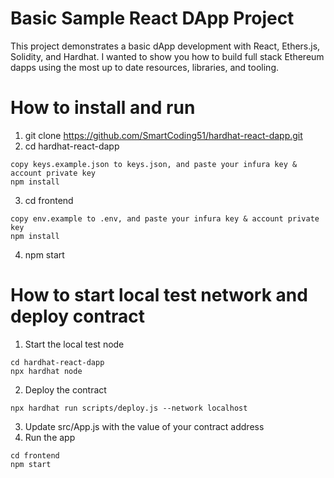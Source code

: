 # Basic Sample React DApp Project

This project demonstrates a basic dApp development with React, Ethers.js, Solidity, and Hardhat. I wanted to show you how to build full stack Ethereum dapps using the most up to date resources, libraries, and tooling.

# How to install and run 
1. git clone https://github.com/SmartCoding51/hardhat-react-dapp.git
2. cd hardhat-react-dapp
```
copy keys.example.json to keys.json, and paste your infura key & account private key
npm install
```
3. cd frontend
```
copy env.example to .env, and paste your infura key & account private key
npm install
```
4. npm start

# How to start local test network and deploy contract
1. Start the local test node
```
cd hardhat-react-dapp
npx hardhat node
```
2. Deploy the contract
```
npx hardhat run scripts/deploy.js --network localhost
```
3. Update src/App.js with the value of your contract address
4. Run the app
```
cd frontend
npm start
```